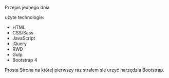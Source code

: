 Przepis jednego dnia

użyte technologie:
- HTML
- CSS/Sass
- JavaScript
- jQuery
- RWD
- Gulp
- Bootstrap 4

Prosta Strona na której pierwszy raz strałem sie urzyć narzędzia Bootstrap.
